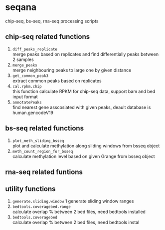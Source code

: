 # seqana
chip-seq, bs-seq, rna-seq processing scripts

## chip-seq related functions
1. `diff_peaks_replicate`   
merge peaks based on replicates and find differentially peaks between 2 samples
2. `merge_peaks`  
merge neighbouring peaks to large one by given distance
3. `get_common_peak3`  
extract common peaks based on replicates
4. `cal.rpkm.chip`  
this function calculate RPKM for chip-seq data, support bam and bed input format
5. `annotatePeaks`  
find nearest gene asscosiated with given peaks, deault database is human.gencodeV19

## bs-seq related functions
1. `plot_meth_sliding_bsseq`  
plot and calculate methylation along sliding windows from bsseq object
2. `meth_count_region_for_bsseq`  
calculate methylation level based on given Grange from bsseq object

## rna-seq related funtions
## utility functions
1. `generate.sliding.window`  1
generate sliding window ranges
2. `bedtools.coveragebed.range`  
calculate overlap % between 2 bed files, need bedtools installed
3. `bedtools.coveragebed`  
calculate overlap % between 2 bed files, need bedtools instal
